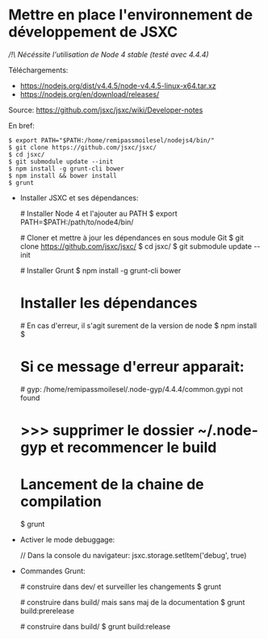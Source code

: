 # Mettre en place l'environnement de développement de JSXC

*/!\ Nécéssite l'utilisation de Node 4 stable (testé avec 4.4.4)*

Téléchargements:
* https://nodejs.org/dist/v4.4.5/node-v4.4.5-linux-x64.tar.xz
* https://nodejs.org/en/download/releases/

Source: https://github.com/jsxc/jsxc/wiki/Developer-notes

En bref:
    
    $ export PATH="$PATH:/home/remipassmoilesel/nodejs4/bin/"
    $ git clone https://github.com/jsxc/jsxc/
    $ cd jsxc/
    $ git submodule update --init
    $ npm install -g grunt-cli bower
    $ npm install && bower install
    $ grunt


* Installer JSXC et ses dépendances:


    # Installer Node 4 et l'ajouter au PATH
    $ export PATH=$PATH:/path/to/node4/bin/

    # Cloner et mettre à jour les dépendances en sous module Git
    $ git clone https://github.com/jsxc/jsxc/
    $ cd jsxc/
    $ git submodule update --init

    # Installer Grunt
    $ npm install -g grunt-cli bower

    # Installer les dépendances
    # En cas d'erreur, il s'agit surement de la version de node
    $ npm install
    $ 

    # Si ce message d'erreur apparait:
    # gyp: /home/remipassmoilesel/.node-gyp/4.4.4/common.gypi not found
    #    >>> supprimer le dossier ~/.node-gyp et recommencer le build

    # Lancement de la chaine de compilation
    $ grunt

* Activer le mode debuggage:


    // Dans la console du navigateur:
    jsxc.storage.setItem('debug', true)

* Commandes Grunt:


    # construire dans dev/ et surveiller les changements
    $ grunt

    # construire dans build/ mais sans maj de la documentation
    $ grunt build:prerelease

    # construire dans build/
    $ grunt build:release



